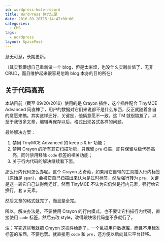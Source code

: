 ```yaml
---
id: wordpress-hole-record
title: WordPress 掉坑记录
date: 2016-09-20T15:14:47+00:00
categories:
  - CMS
tags:
  - Wordpress
layout: SpacePost
---
```




忍无可忍，长期更新。

（其实我很想自己重新做一个 blog，但是太麻烦，也没什么实践价值了，无非 CRUD，而且维护起来很容易忽略 blog 本身的目的所在）

<!--more-->

## 关于代码高亮

本站目前（截至 09/20/2016）使用的是 Crayon 插件，这个插件配合 TinyMCE Advanced 简直神了，用户的数据对它们来说都不是什么东西，反正就随着各自的意愿来搞。其实这样还好，关键是，他俩意愿不一致。这 TM 就很尴尬了。以至于我很多文章，编辑再保存以后，格式出现各式各样的问题。

最终解决方案：

  1. 禁用 TinyMCE Advanced 的 keep `p` & `br` 功能；
  2. 禁用 Crayon 的所有其它扫描功能，只保留 `pre` 扫描，即只保留块级代码高亮，同时禁用移除 `code` 标签的相关功能；
  3. 关于行内代码的解决继续看下面。

那么行内代码怎么办呢。这个 Crayon 太奇葩，如果用它自带的工具插入行内标签（原始是 `span`），会被它自己扫描出来认为是过时标签，然后强行转为 `pre`，关键是这一转它自己认得倒还好，然而 TinyMCE 不认为它仍然是行内元素，强行给它换行，套 `p` 元素。

然后文章的格式就完了，而且是全完。

所以，解决办法是，不要使用 Crayon 的行内模式，也不要让它扫描行内代码，直接使用 `code` 标签，然后去改 style，改得跟块级代码差不多就行了。

注：写完这些我就把 Crayon 这插件给删了。一个乱搞用户数据库，而且不用标准标签的东西，不要也罢。就直接用 `code` 和 `pre`，还方便以后向其它平台转移。
